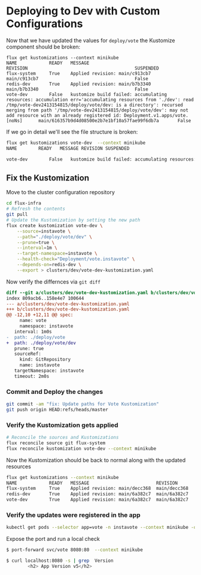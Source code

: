# Deploying to Dev with Custom Configurations

Now that we have updated the values for `deploy/vote` the Kustomize component should be broken:

```plain
flux get kustomizations --context minikube
NAME            READY   MESSAGE                                                 REVISION                                        SUSPENDED
flux-system     True    Applied revision: main/c913cb7                          main/c913cb7                                    False
redis-dev       True    Applied revision: main/b7b3340                          main/b7b3340                                    False
vote-dev        False   kustomize build failed: accumulating resources: accumulation err='accumulating resources from './dev': read /tmp/vote-dev2413154815/deploy/vote/dev: is a directory': recursed merging from path '/tmp/vote-dev2413154815/deploy/vote/dev': may not add resource with an already registered id: Deployment.v1.apps/vote.[noNs]      main/616357b9d4d08500e2b7e1bf10a57fae99f6db7a       False
```

If we go in detail we'll see the file structure is broken:

```sh
flux get kustomizations vote-dev  --context minikube
NAME    	READY	MESSAGE REVISION SUSPENDED

vote-dev        False   kustomize build failed: accumulating resources: accumulation err='accumulating resources from './dev': read /tmp/vote-dev2413154815/deploy/vote/dev: is a directory': recursed merging from path '/tmp/vote-dev2413154815/deploy/vote/dev': may not add resource with an already registered id: Deployment.v1.apps/vote.[noNs]  main/616357b9d4d08500e2b7e1bf10a57fae99f6db7a   False
```

## Fix the Kustomization

Move to the cluster configuration repository
```sh
cd flux-infra
# Refresh the contents
git pull
# Update the Kustomization by setting the new path
flux create kustomization vote-dev \
    --source=instavote \
    --path="./deploy/vote/dev" \
    --prune=true \
    --interval=1m \
    --target-namespace=instavote \
    --health-check="Deployment/vote.instavote" \
    --depends-on=redis-dev \
    --export > clusters/dev/vote-dev-kustomization.yaml
```

Now verify the differnces via `git diff`
```diff
diff --git a/clusters/dev/vote-dev-kustomization.yaml b/clusters/dev/vote-dev-kustomization.yaml
index 809acb6..158e4e7 100644
--- a/clusters/dev/vote-dev-kustomization.yaml
+++ b/clusters/dev/vote-dev-kustomization.yaml
@@ -12,10 +12,11 @@ spec:
     name: vote
     namespace: instavote
   interval: 1m0s
-  path: ./deploy/vote
+  path: ./deploy/vote/dev
   prune: true
   sourceRef:
     kind: GitRepository
     name: instavote
   targetNamespace: instavote
   timeout: 2m0s
```

### Commit and Deploy the changes

```sh
git commit -am "fix: Update paths for Vote Kustomization"
git push origin HEAD:refs/heads/master
```


### Verify the Kustomization gets applied

```sh
# Reconcile the sources and Kustomizations
flux reconcile source git flux-system
flux reconcile kustomization vote-dev --context minikube
```

Now the Kustomization should be back to normal along with the updated resources

```sh
flux get kustomizations --context minikube
NAME            READY   MESSAGE                         REVISION        SUSPENDED
flux-system     True    Applied revision: main/decc368  main/decc368    False
redis-dev       True    Applied revision: main/6a382c7  main/6a382c7    False
vote-dev        True    Applied revision: main/6a382c7  main/6a382c7    False
```

### Verify the updates were registered in the app

```sh
kubectl get pods --selector app=vote -n instavote --context minikube -o jsonpath="{.items[*].spec.containers[*].image}"
```

Expose the port and run a local check

```sh
$ port-forward svc/vote 8080:80  --context minikube

$ curl localhost:8080 -s | grep  Version
        <h2> App Version v5</h2>
```
